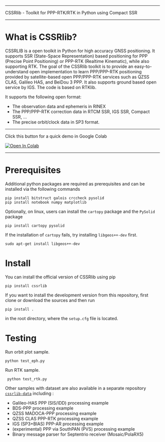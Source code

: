 *************************
CSSRlib - Toolkit for PPP-RTK/RTK in Python using Compact SSR
*************************

# What is CSSRlib?

CSSRLIB is a open toolkit in Python for high accuracy GNSS positioning. It supports SSR (State-Space Representation) based positioning for PPP (Precise Point Positioning) or PPP-RTK (Realtime Kinematic), while also supporting RTK. The goal of the CSSRlib toolkit is to provide an easy-to-understand open implementation to learn PPP/PPP-RTK positioning provided by satellite-based open PPP/PPP-RTK services such as QZSS CLAS, Galileo HAS, and BeiDou 3 PPP. It also supports ground based open service by IGS. The code is based on RTKlib.

It supports the following open format:

- The observation data and ephemeris in RINEX
- The PPP/PPP-RTK correction data in RTCM SSR, IGS SSR, Compact SSR, ...
- The precise orbit/clock data in SP3 format.

************************************************
Click this button for a quick demo in Google Colab

<a target="_blank" href="https://colab.research.google.com/github/hirokawa/cssrlib/blob/main/tutorials/cssrlib.ipynb">
  <img src="https://colab.research.google.com/assets/colab-badge.svg" alt="Open In Colab"/>
</a>

************************************************     

Prerequisites
=============
Additional python packages are required as prerequisites and can be installed via the following commands

```
pip install bitstruct galois crccheck pysolid
pip install notebook numpy matplotlib
```

Optionally, on linux, users can install the `cartopy` package and the `PySolid` package

```
pip install cartopy pysolid
```

If the installation of `cartopy` fails, try installing `libgeos++-dev` first.

```
sudo apt-get install libgeos++-dev
```

Install
=======

You can install the official version of CSSRlib using pip

```
pip install cssrlib
```

If you want to install the development version from this repository, first clone or download the sources and then run

```
pip install .
```

in the root directory, where the ``setup.cfg`` file is located.

Testing
=======

Run orbit plot sample.

```
python test_eph.py
```

Run RTK sample.

```
 python test_rtk.py
```

Other samples with dataset are also available in a separate repository [`cssrlib-data`](https://github.com/hirokawa/cssrlib-data) including :

- Galileo-HAS PPP (SIS/IDD) processing example
- BDS-PPP processing example
- QZSS MADOCA-PPP processing example
- QZSS CLAS PPP-RTK processing example
- IGS (SP3+BIAS) PPP-AR processing example
- (experimental) PPP via SouthPAN (PVS) processing example
- Binary message parser for Septentrio receiver (Mosaic/PolaRX5)


